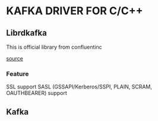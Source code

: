# KAFKA DRIVER FOR C/C++

## Librdkafka

This is official library from confluentinc

[source](https://github.com/confluentinc/librdkafka)

### Feature

SSL support
SASL (GSSAPI/Kerberos/SSPI, PLAIN, SCRAM, OAUTHBEARER) support

## Kafka

